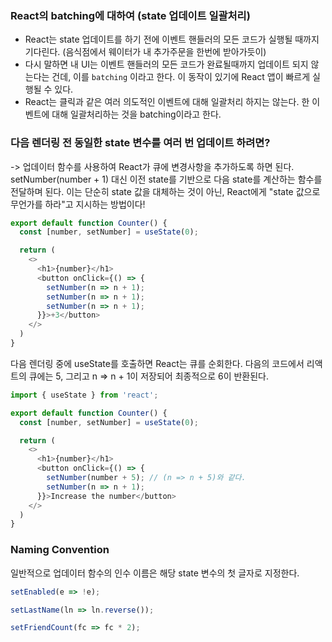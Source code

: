 ### React의 batching에 대하여 (state 업데이트 일괄처리)
- React는 state 업데이트를 하기 전에 이벤트 핸들러의 모든 코드가 실행될 때까지 기다린다. (음식점에서 웨이터가 내 추가주문을 한번에 받아가듯이)
- 다시 말하면 내 UI는 이벤트 핸들러의 모든 코드가 완료될때까지 업데이트 되지 않는다는 건데, 이를 `batching` 이라고 한다. 이 동작이 있기에 React 앱이 빠르게 실행될 수 있다.
- React는 클릭과 같은 여러 의도적인 이벤트에 대해 일괄처리 하지는 않는다. 한 이벤트에 대해 일괄처리하는 것을 batching이라고 한다.

### 다음 렌더링 전 동일한 state 변수를 여러 번 업데이트 하려면?
-> 업데이터 함수를 사용하여 React가 큐에 변경사항을 추가하도록 하면 된다.
setNumber(number + 1) 대신 이전 state를 기반으로 다음 state를 계산하는 함수를 전달하며 된다. 이는 단순히 state 값을 대체하는 것이 아닌, React에게 "state 값으로 무언가를 하라"고 지시하는 방법이다!

```js
export default function Counter() {
  const [number, setNumber] = useState(0);

  return (
    <>
      <h1>{number}</h1>
      <button onClick={() => {
        setNumber(n => n + 1);
        setNumber(n => n + 1);
        setNumber(n => n + 1);
      }}>+3</button>
    </>
  )
}

```

다음 렌더링 중에 useState를 호출하면 React는 큐를 순회한다. 
다음의 코드에서 리액트의 큐에는 5, 그리고 n => n + 1이 저장되어 최종적으로 6이 반환된다.
```js
import { useState } from 'react';

export default function Counter() {
  const [number, setNumber] = useState(0);

  return (
    <>
      <h1>{number}</h1>
      <button onClick={() => {
        setNumber(number + 5); // (n => n + 5)와 같다.
        setNumber(n => n + 1);
      }}>Increase the number</button>
    </>
  )
}

```

### Naming Convention
일반적으로 업데이터 함수의 인수 이름은 해당 state 변수의 첫 글자로 지정한다.

```js
setEnabled(e => !e);  

setLastName(ln => ln.reverse());  

setFriendCount(fc => fc * 2);
```